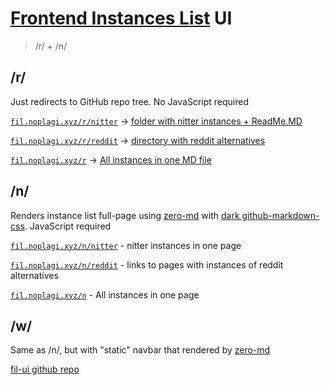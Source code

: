 # [Frontend Instances List](https://github.com/NoPlagiarism/frontend-instances-list) UI
> /r/ + /n/

## /r/
Just redirects to GitHub repo tree. No JavaScript required

[`fil.noplagi.xyz/r/nitter`](https://fil.noplagi.xyz/r/nitter) -> [folder with nitter instances + ReadMe.MD](https://github.com/NoPlagiarism/frontend-instances-list/tree/master/instances/twitter/nitter)

[`fil.noplagi.xyz/r/reddit`](https://fil.noplagi.xyz/r/reddit) -> [directory with reddit alternatives](https://github.com/NoPlagiarism/frontend-instances-list/tree/master/instances/reddit)

[`fil.noplagi.xyz/r`](https://fil.noplagi.xyz/r/) -> [All instances in one MD file](https://github.com/NoPlagiarism/frontend-instances-list/tree/master/instances/all.md)


## /n/
Renders instance list full-page using [zero-md](https://github.com/zerodevx/zero-md) with [dark github-markdown-css](https://github.com/hyrious/github-markdown-css). JavaScript required

[`fil.noplagi.xyz/n/nitter`](https://fil.noplagi.xyz/n/nitter) - nitter instances in one page

[`fil.noplagi.xyz/n/reddit`](https://fil.noplagi.xyz/n/reddit) - links to pages with instances of reddit alternatives

[`fil.noplagi.xyz/n`](https://fil.noplagi.xyz/n) - All instances in one page


## /w/
Same as /n/, but with "static" navbar that rendered by [zero-md](https://github.com/zerodevx/zero-md)


[fil-ui github repo](https://github.com/NoPlagiarism/fil-ui)